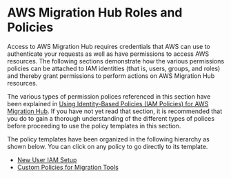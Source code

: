 # AWS Migration Hub Roles and Policies<a name="policy-templates"></a>

Access to AWS Migration Hub requires credentials that AWS can use to authenticate your requests as well as have permissions to access AWS resources\. The following sections demonstrate how the various permissions policies can be attached to IAM identities \(that is, users, groups, and roles\) and thereby grant permissions to perform actions on AWS Migration Hub resources\.

The various types of permission polices referenced in this section have been explained in [Using Identity\-Based Policies \(IAM Policies\) for AWS Migration Hub](auth-and-access-explained.md#access-control-identity-based)\. If you have not yet read that section, it is recommended that you do to gain a thorough understanding of the different types of polices before proceeding to use the policy templates in this section\. 

The policy templates have been organized in the following hierarchy as shown below\. You can click on any policy to go directly to its template\.


+ [New User IAM Setup](new-customer-setup.md)
+ [Custom Policies for Migration Tools](customer-managed-vendor.md)